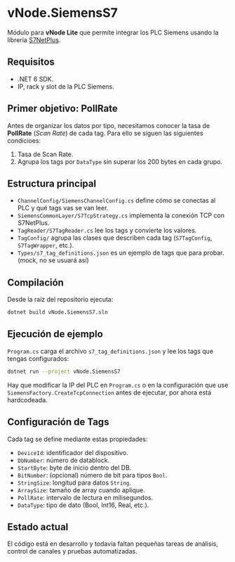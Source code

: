 # vNode.SiemensS7

Módulo para **vNode Lite** que permite integrar los PLC Siemens usando la librería [S7NetPlus](https://github.com/S7NetPlus/s7netplus). 

## Requisitos
- .NET 6 SDK.
- IP, rack y slot de la PLC Siemens.

## Primer objetivo: PollRate
Antes de organizar los datos por tipo, necesitamos conocer la tasa de **PollRate** (*Scan Rate*) de cada tag. 
Para ello se siguen las siguientes condicioes:
1. Tasa de Scan Rate.
2. Agrupa los tags por `DataType` sin superar los 200 bytes en cada grupo.

## Estructura principal
- `ChannelConfig/SiemensChannelConfig.cs` define cómo se conectas al PLC y qué tags vas se van leer.
- `SiemensCommonLayer/S7TcpStrategy.cs` implementa la conexión TCP con S7NetPlus.
- `TagReader/S7TagReader.cs` lee los tags y convierte los valores.
- `TagConfig/` agrupa las clases que describen cada tag (`S7TagConfig`, `S7TagWrapper`, etc.).
- `Types/s7_tag_definitions.json` es un ejemplo de tags que para probar. (mock, no se usuará así)

## Compilación
Desde la raíz del repositorio ejecuta:

```bash
dotnet build vNode.SiemensS7.sln
```

## Ejecución de ejemplo
`Program.cs` carga el archivo `s7_tag_definitions.json` y lee los tags que tengas configurados:

```bash
dotnet run --project vNode.SiemensS7
```

Hay que modificar la IP del PLC en `Program.cs` o en la configuración que use `SiemensFactory.CreateTcpConnection` antes de ejecutar, por ahora está hardcodeada.

## Configuración de Tags
Cada tag se define mediante estas propiedades:

- `DeviceId`: identificador del dispositivo.
- `DbNumber`: número de datablock.
- `StartByte`: byte de inicio dentro del DB.
- `BitNumber`: (opcional) número de bit para tipos `Bool`.
- `StringSize`: longitud para datos `String`.
- `ArraySize`: tamaño de array cuando aplique.
- `PollRate`: intervalo de lectura en milisegundos.
- `DataType`: tipo de dato (Bool, Int16, Real, etc.).

## Estado actual
El código está en desarrollo y todavía faltan pequeñas tareas de análisis, control de canales y pruebas automatizadas.


